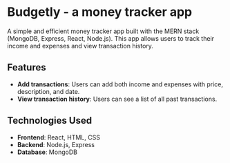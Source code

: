 # Budgetly - a money tracker app

A simple and efficient money tracker app built with the MERN stack (MongoDB, Express, React, Node.js). This app allows users to track their income and expenses and view transaction history.

## Features
- **Add transactions**: Users can add both income and expenses with price, description, and date.
- **View transaction history**: Users can see a list of all past transactions.

## Technologies Used
- **Frontend**: React, HTML, CSS
- **Backend**: Node.js, Express
- **Database**: MongoDB

